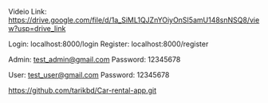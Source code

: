 Videio Link:
https://drive.google.com/file/d/1a_SiML1QJZnYOiyOnSI5amU148snNSQ8/view?usp=drive_link

Login: localhost:8000/login
Register: localhost:8000/register

Admin: test_admin@gmail.com 
Password: 12345678

User: test_user@gmail.com
Password: 12345678


https://github.com/tarikbd/Car-rental-app.git